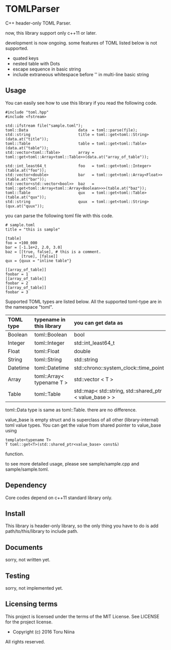 TOMLParser
====

C++ header-only TOML Parser.

now, this library support only c++11 or later.

development is now ongoing. some features of TOML listed below is not supported.
- quated keys
- nested table with Dots
- escape sequence in basic string
- include extraneous whitespace before '\' in multi-line basic string

## Usage

You can easily see how to use this library if you read the following code.

    #include "toml.hpp"
    #include <fstream>

    std::ifstream file("sample.toml");
    toml::Data                      data  = toml::parse(file);
    std::string                     title = toml::get<toml::String>(data.at("title"));
    toml::Table                     table = toml::get<toml::Table>(data.at("table"));
    std::vector<toml::Table>        array = toml::get<toml::Array<toml::Table>>(data.at("array_of_table"));
    
    std::int_least64_t              foo   = toml::get<toml::Integer>(table.at("foo"));
    std::vector<double>             bar   = toml::get<toml::Array<Float>>(table.at("bar"));
    std::vector<std::vector<bool>>  baz   = toml::get<toml::Array<toml::Array<Boolean>>>(table.at("baz"));
    toml::Table                     qux   = toml::get<toml::Table>(table.at("qux"));
    std::string                     quux  = toml::get<toml::String>(qux.at("quux")); 

you can parse the following toml file with this code.

    # sample.toml
    title = "this is sample"

    [table]
    foo = +100_000
    bar = [-1.1e+2, 2.0, 3.0]
    baz = [[true, false], # this is a comment.
           [true], [false]]
    qux = {quux = "inline table"}

    [[array_of_table]]
    foobar = 1
    [[array_of_table]]
    foobar = 2
    [[array_of_table]]
    foobar = 3

Supported TOML types are listed below.
All the supported toml-type are in the namespace "toml".

| TOML type | typename in this library| you can get data as                    |
|:----------|:------------------------|:---------------------------------------|
| Boolean   | toml::Boolean           | bool                                   |
| Integer   | toml::Integer           | std::int\_least64\_t                   |
| Float     | toml::Float             | double                                 |
| String    | toml::String            | std::string                            |
| Datetime  | toml::Datetime          | std::chrono::system\_clock::time\_point|
| Array     | toml::Array< typename T > | std::vector < T >                    |
| Table     | toml::Table             | std::map< std::string, std::shared\_ptr < value\_base > > |

toml::Data type is same as toml::Table. there are no difference.

value\_base is empty struct and is superclass of all other (library-internal)
toml value types. You can get the value from shared pointer to value\_base using

    template<typename T>
    T toml::get<T>(std::shared_ptr<value_base> const&)

function.

to see more detailed usage, please see sample/sample.cpp and sample/sample.toml.

## Dependency

Core codes depend on c++11 standard library only.

## Install

This library is header-only library, so the only thing you have to do is add
path/to/this/library to include path.

## Documents

sorry, not written yet.

## Testing

sorry, not implemented yet.

## Licensing terms

This project is licensed under the terms of the MIT License.
See LICENSE for the project license.

- Copyright (c) 2016 Toru Niina

All rights reserved.
